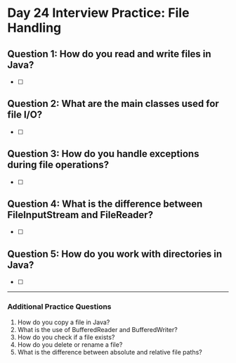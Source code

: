# Day 24 Interview Practice: File Handling

## Question 1: How do you read and write files in Java?
- [ ] 

## Question 2: What are the main classes used for file I/O?
- [ ] 

## Question 3: How do you handle exceptions during file operations?
- [ ] 

## Question 4: What is the difference between FileInputStream and FileReader?
- [ ] 

## Question 5: How do you work with directories in Java?
- [ ] 

---

### Additional Practice Questions
1. How do you copy a file in Java?
2. What is the use of BufferedReader and BufferedWriter?
3. How do you check if a file exists?
4. How do you delete or rename a file?
5. What is the difference between absolute and relative file paths? 